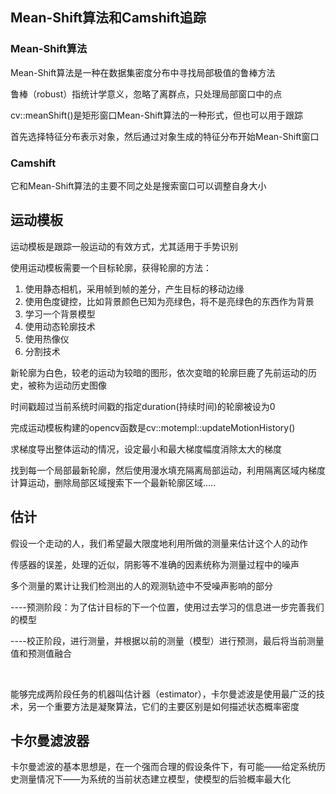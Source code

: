 





## Mean-Shift算法和Camshift追踪			



### Mean-Shift算法			

Mean-Shift算法是一种在数据集密度分布中寻找局部极值的鲁棒方法			

鲁棒（robust）指统计学意义，忽略了离群点，只处理局部窗口中的点			

cv::meanShift()是矩形窗口Mean-Shift算法的一种形式，但也可以用于跟踪				

首先选择特征分布表示对象，然后通过对象生成的特征分布开始Mean-Shift窗口			



### Camshift			

它和Mean-Shift算法的主要不同之处是搜索窗口可以调整自身大小			



## 运动模板			

运动模板是跟踪一般运动的有效方式，尤其适用于手势识别			

使用运动模板需要一个目标轮廓，获得轮廓的方法：			

1. 使用静态相机，采用帧到帧的差分，产生目标的移动边缘			
2. 使用色度键控，比如背景颜色已知为亮绿色，将不是亮绿色的东西作为背景       
3. 学习一个背景模型           
4. 使用动态轮廓技术         
5. 使用热像仪      
6. 分割技术      

新轮廓为白色，较老的运动为较暗的图形，依次变暗的轮廓巨鹿了先前运动的历史，被称为运动历史图像				

时间戳超过当前系统时间戳的指定duration(持续时间)的轮廓被设为0

完成运动模板构建的opencv函数是cv::motempl::updateMotionHistory()			

求梯度导出整体运动的情况，设定最小和最大梯度幅度消除太大的梯度			

找到每一个局部最新轮廓，然后使用漫水填充隔离局部运动，利用隔离区域内梯度计算运动，删除局部区域搜索下一个最新轮廓区域.....				





## 估计			

假设一个走动的人，我们希望最大限度地利用所做的测量来估计这个人的动作			

传感器的误差，处理的近似，阴影等不准确的因素统称为测量过程中的噪声			

多个测量的累计让我们检测出的人的观测轨迹中不受噪声影响的部分

----预测阶段：为了估计目标的下一个位置，使用过去学习的信息进一步完善我们的模型						

----校正阶段，进行测量，并根据以前的测量（模型）进行预测，最后将当前测量值和预测值融合			

​		

能够完成两阶段任务的机器叫估计器（estimator），卡尔曼滤波是使用最广泛的技术，另一个重要方法是凝聚算法，它们的主要区别是如何描述状态概率密度			





## 卡尔曼滤波器			

卡尔曼滤波的基本思想是，在一个强而合理的假设条件下，有可能——给定系统历史测量情况下——为系统的当前状态建立模型，使模型的后验概率最大化			














